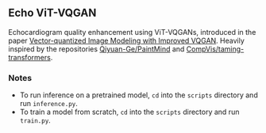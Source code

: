 ## Echo ViT-VQGAN
Echocardiogram quality enhancement using ViT-VQGANs, introduced in the paper [Vector-quantized Image Modeling with Improved VQGAN](https://arxiv.org/abs/2110.04627). Heavily inspired by the repositories [Qiyuan-Ge/PaintMind](https://github.com/Qiyuan-Ge/PaintMind) and [CompVis/taming-transformers](https://github.com/CompVis/taming-transformers).

### Notes
- To run inference on a pretrained model, `cd` into the `scripts` directory and run `inference.py`.
- To train a model from scratch, `cd` into the `scripts` directory and run `train.py`.